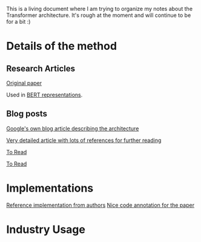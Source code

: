 This is a living document where I am trying to organize my notes about the Transformer architecture. It's rough at the moment and will continue to be for a bit :)

# Details of the method

## Research Articles

[Original paper](https://arxiv.org/pdf/1706.03762.pdf)

Used in [BERT representations](https://arxiv.org/abs/1810.04805). 

## Blog posts

[Google's own blog article describing the architecture](https://ai.googleblog.com/2017/08/transformer-novel-neural-network.html)

[Very detailed article with lots of references for further reading](https://mchromiak.github.io/articles/2017/Sep/12/Transformer-Attention-is-all-you-need/#.W8jJjmhKhaQ)

[To Read](http://jalammar.github.io/illustrated-transformer/)

[To Read](http://mlexplained.com/2017/12/29/attention-is-all-you-need-explained/) 

# Implementations 

[Reference implementation from authors](https://github.com/tensorflow/tensor2tensor/blob/master/tensor2tensor/models/transformer.py)
[Nice code annotation for the paper](http://nlp.seas.harvard.edu/2018/04/03/attention.html)

# Industry Usage


